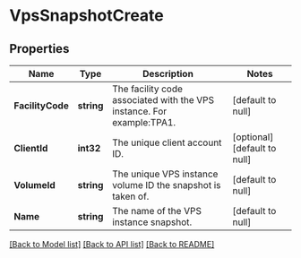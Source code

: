 # VpsSnapshotCreate

## Properties
Name | Type | Description | Notes
------------ | ------------- | ------------- | -------------
**FacilityCode** | **string** | The facility code associated with the VPS instance. For example:TPA1. | [default to null]
**ClientId** | **int32** | The unique client account ID. | [optional] [default to null]
**VolumeId** | **string** | The unique VPS instance volume ID the snapshot is taken of. | [default to null]
**Name** | **string** | The name of the VPS instance snapshot. | [default to null]

[[Back to Model list]](../README.md#documentation-for-models) [[Back to API list]](../README.md#documentation-for-api-endpoints) [[Back to README]](../README.md)


